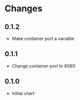# Changes
## 0.1.2
- Make container port a variable
## 0.1.1
- Change container port to 8080
## 0.1.0
- Initial chart
